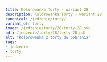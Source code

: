 ```yaml
---
title: Kolorowanka Torty - wariant 28
description: Kolorowanka Torty - wariant 28
canonical: /jedzenie/torty/
variant_of: torty
image: /jedzenie/torty/28/torty-28.svg
pdf: /jedzenie/torty/28/torty-28.pdf
alt: "Kolorowanka z torty do pobrania"
tags:
- jedzenie
- torty
---
```

